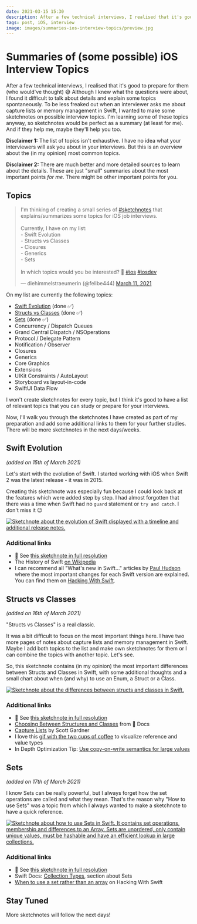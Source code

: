 ```yaml
---
date: 2021-03-15 15:30
description: After a few technical interviews, I realised that it's good to prepare for them (who would've thought) 😅 Although I knew what the questions were about, I found it difficult to talk about details and explain some topics spontaneously. To be less freaked out when an interviewer asks me about capture lists or memory management in Swift, I wanted to make some sketchnotes on possible interview topics. I'm learning some of these topics anyway, so sketchnotes would be perfect as a summary (at least for me). And if they help me, maybe they'll help you too.
tags: post, iOS, interview
image: images/summaries-ios-interview-topics/preview.jpg
---
```


# Summaries of (some possible) iOS Interview Topics

After a few technical interviews, I realised that it's good to prepare for them (who would've thought) 😅 Although I knew what the questions were about, I found it difficult to talk about details and explain some topics spontaneously. To be less freaked out when an interviewer asks me about capture lists or memory management in Swift, I wanted to make some sketchnotes on possible interview topics. I'm learning some of these topics anyway, so sketchnotes would be perfect as a summary (at least for me). And if they help me, maybe they'll help you too.

**Disclaimer 1:** The list of topics isn't exhaustive. I have no idea what your interviewers will ask you about in your interviews. But this is an overview about the (in my opinion) most common topics.

**Disclaimer 2:** There are much better and more detailed sources to learn about the details. These are just "small" summaries about the most important points _for me_. There might be other important points for you.

## Topics

<blockquote class="twitter-tweet"><p lang="en" dir="ltr">I&#39;m thinking of creating a small series of <a href="https://twitter.com/hashtag/sketchnotes?src=hash&amp;ref_src=twsrc%5Etfw">#sketchnotes</a> that explains/summarizes some topics for iOS job interviews. <br><br>Currently, I have on my list:<br>- Swift Evolution<br>- Structs vs Classes<br>- Closures<br>- Generics<br>- Sets<br><br>In which topics would you be interested? 🤔 <a href="https://twitter.com/hashtag/ios?src=hash&amp;ref_src=twsrc%5Etfw">#ios</a> <a href="https://twitter.com/hashtag/iosdev?src=hash&amp;ref_src=twsrc%5Etfw">#iosdev</a></p>&mdash; diehimmelstraeumerin (@felibe444) <a href="https://twitter.com/felibe444/status/1369972198685949954?ref_src=twsrc%5Etfw">March 11, 2021</a></blockquote> <script async src="https://platform.twitter.com/widgets.js" charset="utf-8"></script>

On my list are currently the following topics: 

- [Swift Evolution](#swift-evolution) (done ✅)
- [Structs vs Classes](#structs-vs-classes) (done ✅)
- [Sets](#sets) (done ✅)
- Concurrency / Dispatch Queues
- Grand Central Dispatch / NSOperations
- Protocol / Delegate Pattern
- Notification / Observer
- Closures
- Generics
- Core Graphics
- Extensions
- UIKit Constraints / AutoLayout
- Storyboard vs layout-in-code
- SwiftUI Data Flow

I won't create sketchnotes for every topic, but I think it's good to have a list of relevant topics that you can study or prepare for your interviews.

Now, I'll walk you through the sketchnotes I have created as part of my preparation and add some additional links to them for your further studies. There will be more sketchnotes in the next days/weeks. 

<h2 id="swift-evolution">Swift Evolution</h2>

_(added on 15th of March 2021)_

Let's start with the evolution of Swift. I started working with iOS when Swift 2 was the latest release - it was in 2015.

Creating this sketchnote was especially fun because I could look back at the features which were added step by step. I had almost forgotten that there was a time when Swift had no `guard` statement or `try and catch`. I don't miss it 😉

<a href="../../images/summaries-ios-interview-topics/swift-evolution.jpg" target="_blank">
    <img src="../../images/summaries-ios-interview-topics/swift-evolution-medium.jpg" alt="Sketchnote about the evolution of Swift displayed with a timeline and additional release notes." />
</a>

### Additional links

- 🔎 See [this sketchnote in full resolution](https://fbernutz.github.io/images/summaries-ios-interview-topics/swift-evolution.jpg)
- The History of Swift [on Wikipedia][wikipedia]
- I can recommend all "What's new in Swift..." articles by [Paul Hudson](https://twitter.com/twostraws) where the most important changes for each Swift version are explained. You can find them on [Hacking With Swift](www.hackingwithswift.com).

<h2 id="structs-vs-classes">Structs vs Classes</h2>

_(added on 16th of March 2021)_

"Structs vs Classes" is a real classic. 

It was a bit difficult to focus on the most important things here. I have two more pages of notes about capture lists and memory management in Swift. Maybe I add both topics to the list and make own sketchnotes for them or I can combine the topics with another topic. Let's see. 

So, this sketchnote contains (in my opinion) the most important differences between Structs and Classes in Swift, with some additional thoughts and a small chart about when (and why) to use an Enum, a Struct or a Class.

<a href="../../images/summaries-ios-interview-topics/structs-vs-classes.jpg" target="_blank">
    <img src="../../images/summaries-ios-interview-topics/structs-vs-classes-medium.jpg" alt="Sketchnote about the differences between structs and classes in Swift." />
</a>

### Additional links

- 🔎 See [this sketchnote in full resolution](https://fbernutz.github.io/images/summaries-ios-interview-topics/structs-vs-classes.jpg)
- [Choosing Between Structures and Classes](https://developer.apple.com/documentation/swift/choosing_between_structures_and_classes) from  Docs
- [Capture Lists](https://scotteg.github.io/capture-lists) by Scott Gardner
- I love this [gif with the two cups of coffee](https://twitter.com/suksr/status/738130336270422017) to visualize reference and value types
- In Depth Optimization Tip: [Use copy-on-write semantics for large values](https://github.com/apple/swift/blob/main/docs/OptimizationTips.rst#advice-use-copy-on-write-semantics-for-large-values)

<h2 id="sets">Sets</h2>

_(added on 17th of March 2021)_

I know Sets can be really powerful, but I always forget how the set operations are called and what they mean. That's the reason why "How to use Sets" was a topic from which I always wanted to make a sketchnote to have a quick reference.

<a href="../../images/summaries-ios-interview-topics/sets.jpg" target="_blank">
    <img src="../../images/summaries-ios-interview-topics/sets-medium.jpg" alt="Sketchnote about how to use Sets in Swift. It contains set operations, membership and differences to an Array. Sets are unordered, only contain unique values, must be hashable and have an efficient lookup in large collections." />
</a>

### Additional links

- 🔎 See [this sketchnote in full resolution](https://fbernutz.github.io/images/summaries-ios-interview-topics/sets.jpg)
- Swift Docs: [Collection Types](https://docs.swift.org/swift-book/LanguageGuide/CollectionTypes.html), section about Sets
- [When to use a set rather than an array](https://www.hackingwithswift.com/example-code/language/when-to-use-a-set-rather-than-an-array) on Hacking With Swift

## Stay Tuned

More sketchnotes will follow the next days!

[wikipedia]: https://en.wikipedia.org/wiki/Swift_(programming_language)#History
